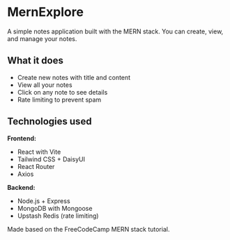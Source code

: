 # MernExplore
A simple notes application built with the MERN stack. You can create, view, and manage your notes.

## What it does

- Create new notes with title and content
- View all your notes
- Click on any note to see details
- Rate limiting to prevent spam

## Technologies used

**Frontend:**

- React with Vite
- Tailwind CSS + DaisyUI
- React Router
- Axios

**Backend:**

- Node.js + Express
- MongoDB with Mongoose
- Upstash Redis (rate limiting)

Made based on the FreeCodeCamp MERN stack tutorial.
